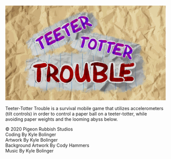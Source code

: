 ![Preview Image](ttt-slideshow.jpg)
 
Teeter-Totter Trouble is a survival mobile game that utilizes accelerometers (tilt controls) in order to control a paper ball on a teeter-totter, while avoiding paper weights and the looming abyss below.

© 2020 Pigeon Rubbish Studios  <br />
Coding By Kyle Bolinger  <br />
Artwork By Kyle Bolinger  <br />
Background Artwork By Cody Hammers  <br />
Music By Kyle Bolinger  <br />
